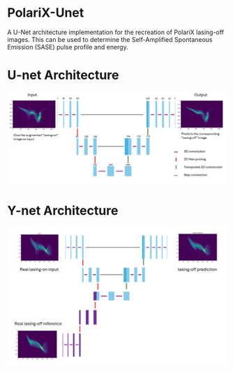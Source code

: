 # PolariX-Unet
A U-Net architecture implementation for the recreation of PolariX lasing-off images. This can be used to determine the Self-Amplified Spontaneous Emission (SASE) pulse profile and energy. 

# U-net Architecture
![U-Net Architecture](images/unet_architecture.png)

# Y-net Architecture
![Y-Net Architecture](images/ynet_architecture.png)

